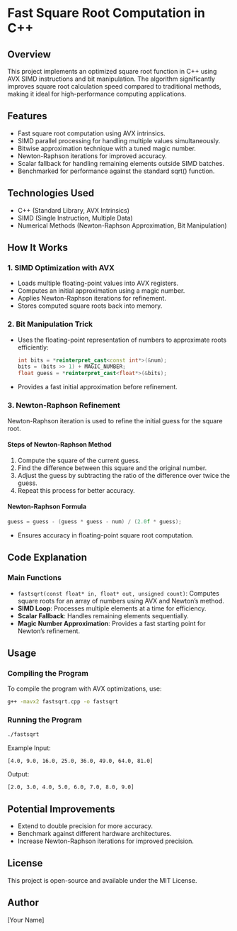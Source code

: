 # Fast Square Root Computation in C++

## Overview

This project implements an optimized square root function in C++ using AVX SIMD instructions and bit manipulation. The algorithm significantly improves square root calculation speed compared to traditional methods, making it ideal for high-performance computing applications.

## Features

- Fast square root computation using AVX intrinsics.
- SIMD parallel processing for handling multiple values simultaneously.
- Bitwise approximation technique with a tuned magic number.
- Newton-Raphson iterations for improved accuracy.
- Scalar fallback for handling remaining elements outside SIMD batches.
- Benchmarked for performance against the standard sqrt() function.

## Technologies Used

- C++ (Standard Library, AVX Intrinsics)
- SIMD (Single Instruction, Multiple Data)
- Numerical Methods (Newton-Raphson Approximation, Bit Manipulation)

## How It Works

### 1. SIMD Optimization with AVX

- Loads multiple floating-point values into AVX registers.
- Computes an initial approximation using a magic number.
- Applies Newton-Raphson iterations for refinement.
- Stores computed square roots back into memory.

### 2. Bit Manipulation Trick

- Uses the floating-point representation of numbers to approximate roots efficiently:

  ```cpp
  int bits = *reinterpret_cast<const int*>(&num);
  bits = (bits >> 1) + MAGIC_NUMBER;
  float guess = *reinterpret_cast<float*>(&bits);
  ```

- Provides a fast initial approximation before refinement.

### 3. Newton-Raphson Refinement

Newton-Raphson iteration is used to refine the initial guess for the square root.

#### Steps of Newton-Raphson Method

1. Compute the square of the current guess.
2. Find the difference between this square and the original number.
3. Adjust the guess by subtracting the ratio of the difference over twice the guess.
4. Repeat this process for better accuracy.

#### Newton-Raphson Formula

  ```cpp
  guess = guess - (guess * guess - num) / (2.0f * guess);
  ```

- Ensures accuracy in floating-point square root computation.

## Code Explanation

### Main Functions

- `fastsqrt(const float* in, float* out, unsigned count)`: Computes square roots for an array of numbers using AVX and Newton’s method.
- **SIMD Loop**: Processes multiple elements at a time for efficiency.
- **Scalar Fallback**: Handles remaining elements sequentially.
- **Magic Number Approximation**: Provides a fast starting point for Newton’s refinement.

## Usage

### Compiling the Program

To compile the program with AVX optimizations, use:

```bash
g++ -mavx2 fastsqrt.cpp -o fastsqrt
```

### Running the Program

```bash
./fastsqrt
```

Example Input:

```
[4.0, 9.0, 16.0, 25.0, 36.0, 49.0, 64.0, 81.0]
```

Output:

```
[2.0, 3.0, 4.0, 5.0, 6.0, 7.0, 8.0, 9.0]
```

## Potential Improvements

- Extend to double precision for more accuracy.
- Benchmark against different hardware architectures.
- Increase Newton-Raphson iterations for improved precision.

## License

This project is open-source and available under the MIT License.

## Author

[Your Name]


